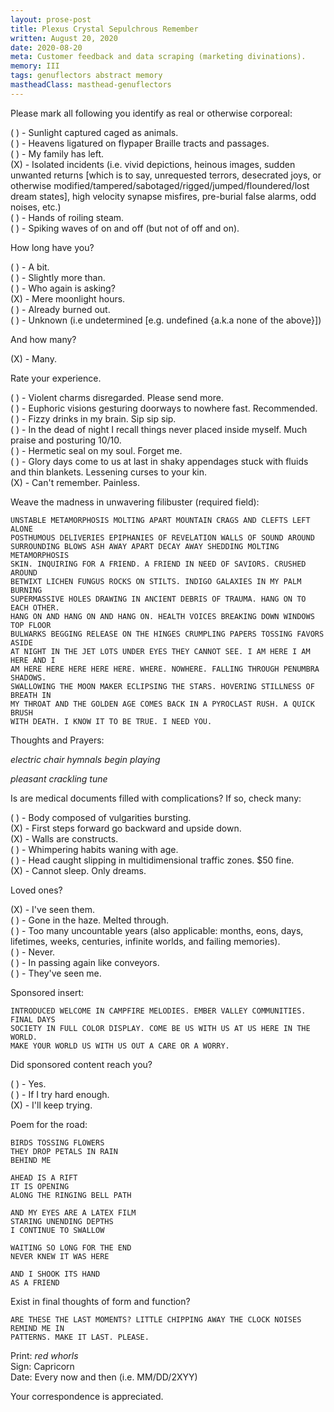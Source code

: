 ```yaml
---
layout: prose-post
title: Plexus Crystal Sepulchrous Remember
written: August 20, 2020
date: 2020-08-20
meta: Customer feedback and data scraping (marketing divinations).
memory: III
tags: genuflectors abstract memory
mastheadClass: masthead-genuflectors
---
```


Please mark all following you identify as real or otherwise corporeal:

( ) - Sunlight captured caged as animals. <br>
( ) - Heavens ligatured on flypaper Braille tracts and passages. <br>
( ) - My family has left. <br>
(X) - Isolated incidents (i.e. vivid depictions, heinous images, sudden
unwanted returns [which is to say, unrequested terrors, desecrated joys,
or otherwise modified/tampered/sabotaged/rigged/jumped/floundered/lost
dream states], high velocity synapse misfires, pre-burial false alarms,
odd noises, etc.) <br>
( ) - Hands of roiling steam. <br>
( ) - Spiking waves of on and off (but not of off and on).

How long have you?

( ) - A bit. <br>
( ) - Slightly more than. <br>
( ) - Who again is asking? <br>
(X) - Mere moonlight hours. <br>
( ) - Already burned out. <br>
( ) - Unknown (i.e undetermined [e.g. undefined {a.k.a none of the above}])

And how many?

(X) - Many.

Rate your experience.

( ) - Violent charms disregarded. Please send more. <br>
( ) - Euphoric visions gesturing doorways to nowhere fast. Recommended. <br>
( ) - Fizzy drinks in my brain. Sip sip sip. <br>
( ) - In the dead of night I recall things never placed inside myself. Much
praise and posturing 10/10. <br>
( ) - Hermetic seal on my soul. Forget me. <br>
( ) - Glory days come to us at last in shaky appendages stuck with fluids and
thin blankets. Lessening curses to your kin. <br>
(X) - Can't remember. Painless.

Weave the madness in unwavering filibuster (required field):

```
UNSTABLE METAMORPHOSIS MOLTING APART MOUNTAIN CRAGS AND CLEFTS LEFT ALONE
POSTHUMOUS DELIVERIES EPIPHANIES OF REVELATION WALLS OF SOUND AROUND
SURROUNDING BLOWS ASH AWAY APART DECAY AWAY SHEDDING MOLTING METAMORPHOSIS
SKIN. INQUIRING FOR A FRIEND. A FRIEND IN NEED OF SAVIORS. CRUSHED AROUND
BETWIXT LICHEN FUNGUS ROCKS ON STILTS. INDIGO GALAXIES IN MY PALM BURNING
SUPERMASSIVE HOLES DRAWING IN ANCIENT DEBRIS OF TRAUMA. HANG ON TO EACH OTHER.
HANG ON AND HANG ON AND HANG ON. HEALTH VOICES BREAKING DOWN WINDOWS TOP FLOOR
BULWARKS BEGGING RELEASE ON THE HINGES CRUMPLING PAPERS TOSSING FAVORS ASIDE
AT NIGHT IN THE JET LOTS UNDER EYES THEY CANNOT SEE. I AM HERE I AM HERE AND I
AM HERE HERE HERE HERE HERE. WHERE. NOWHERE. FALLING THROUGH PENUMBRA SHADOWS.
SWALLOWING THE MOON MAKER ECLIPSING THE STARS. HOVERING STILLNESS OF BREATH IN
MY THROAT AND THE GOLDEN AGE COMES BACK IN A PYROCLAST RUSH. A QUICK BRUSH
WITH DEATH. I KNOW IT TO BE TRUE. I NEED YOU.
```

Thoughts and Prayers:

*electric chair hymnals begin playing*

*pleasant crackling tune*

Is are medical documents filled with complications? If so, check many:

( ) - Body composed of vulgarities bursting. <br>
(X) - First steps forward go backward and upside down. <br>
(X) - Walls are constructs. <br>
( ) - Whimpering habits waning with age. <br>
( ) - Head caught slipping in multidimensional traffic zones. $50 fine. <br>
(X) - Cannot sleep. Only dreams.

Loved ones?

(X) - I've seen them. <br>
( ) - Gone in the haze. Melted through. <br>
( ) - Too many uncountable years (also applicable: months, eons, days,
lifetimes, weeks, centuries, infinite worlds, and failing memories). <br>
( ) - Never. <br>
( ) - In passing again like conveyors. <br>
( ) - They've seen me.

Sponsored insert:

```
INTRODUCED WELCOME IN CAMPFIRE MELODIES. EMBER VALLEY COMMUNITIES. FINAL DAYS
SOCIETY IN FULL COLOR DISPLAY. COME BE US WITH US AT US HERE IN THE WORLD.
MAKE YOUR WORLD US WITH US OUT A CARE OR A WORRY.
```

Did sponsored content reach you?

( ) - Yes. <br>
( ) - If I try hard enough. <br>
(X) - I'll keep trying.

Poem for the road:

```
BIRDS TOSSING FLOWERS
THEY DROP PETALS IN RAIN
BEHIND ME

AHEAD IS A RIFT
IT IS OPENING
ALONG THE RINGING BELL PATH

AND MY EYES ARE A LATEX FILM
STARING UNENDING DEPTHS
I CONTINUE TO SWALLOW

WAITING SO LONG FOR THE END
NEVER KNEW IT WAS HERE

AND I SHOOK ITS HAND
AS A FRIEND
```

Exist in final thoughts of form and function?

```
ARE THESE THE LAST MOMENTS? LITTLE CHIPPING AWAY THE CLOCK NOISES REMIND ME IN
PATTERNS. MAKE IT LAST. PLEASE.
```

Print: *red whorls* <br>
Sign: Capricorn <br>
Date: Every now and then (i.e. MM/DD/2XYY)

Your correspondence is appreciated.
